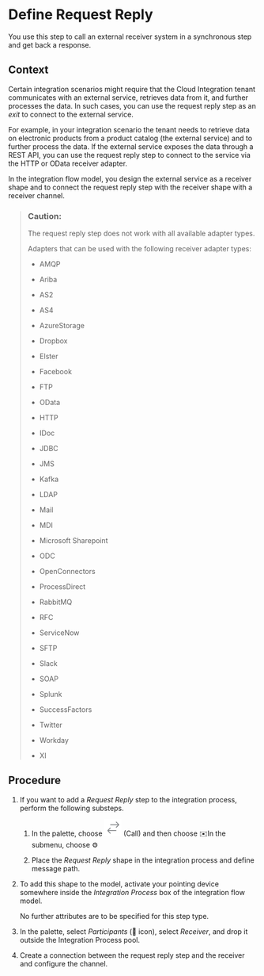 <!-- loiodc39fdd4a44d4b9a9eabb56f49434250 -->

<link rel="stylesheet" type="text/css" href="../css/sap-icons.css"/>

# Define Request Reply

You use this step to call an external receiver system in a synchronous step and get back a response.



## Context

Certain integration scenarios might require that the Cloud Integration tenant communicates with an external service, retrieves data from it, and further processes the data. In such cases, you can use the request reply step as an *exit* to connect to the external service.

For example, in your integration scenario the tenant needs to retrieve data on electronic products from a product catalog \(the external service\) and to further process the data. If the external service exposes the data through a REST API, you can use the request reply step to connect to the service via the HTTP or OData receiver adapter.

In the integration flow model, you design the external service as a receiver shape and to connect the request reply step with the receiver shape with a receiver channel.

> ### Caution:  
> The request reply step does not work with all available adapter types.
> 
> Adapters that can be used with the following receiver adapter types:
> 
> -   AMQP
> 
> -   Ariba
> 
> -   AS2
> 
> -   AS4
> 
> -   AzureStorage
> 
> -   Dropbox
> 
> -   Elster
> 
> -   Facebook
> 
> -   FTP
> 
> -   OData
> 
> -   HTTP
> 
> -   IDoc
> 
> -   JDBC
> 
> -   JMS
> 
> -   Kafka
> 
> -   LDAP
> 
> -   Mail
> 
> -   MDI
> 
> -   Microsoft Sharepoint
> 
> -   ODC
> 
> -   OpenConnectors
> 
> -   ProcessDirect
> 
> -   RabbitMQ
> 
> -   RFC
> 
> -   ServiceNow
> 
> -   SFTP
> 
> -   Slack
> 
> -   SOAP
> 
> -   Splunk
> 
> -   SuccessFactors
> 
> -   Twitter
> 
> -   Workday
> 
> -   XI



## Procedure

1.  If you want to add a *Request Reply* step to the integration process, perform the following substeps.

    1.  In the palette, choose ![](images/external_call_bfbf8b0.png) \(Call\) and then choose :envelope:In the submenu, choose :gear:

    2.  Place the *Request Reply* shape in the integration process and define message path.


2.  To add this shape to the model, activate your pointing device somewhere inside the *Integration Process* box of the integration flow model.

    No further attributes are to be specified for this step type.

3.  In the palette, select *Participants* \(<span class="SAP-icons-V5"></span> icon\), select *Receiver*, and drop it outside the Integration Process pool.

4.  Create a connection between the request reply step and the receiver and configure the channel.


